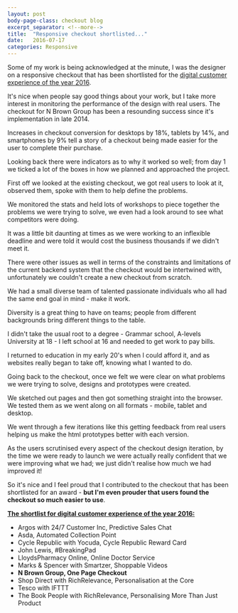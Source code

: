 ```yaml
---
layout: post
body-page-class: checkout blog
excerpt_separator: <!--more-->
title:  "Responsive checkout shortlisted..."
date:   2016-07-17
categories: Responsive
---
```


Some of my work is being acknowledged at the minute, I was the designer on a responsive checkout that has been shortlisted for the <a href="https://techecommawards.retail-week.com/shortlist-2016" target="_blank">digital customer experience of the year 2016</a>.
<!--more-->

It's nice when people say good things about your work, but I take more interest in monitoring the performance of the design with real users.
The checkout for N Brown Group has been a resounding success since it's implementation in late 2014.  

Increases in checkout conversion for desktops by 18%, tablets by 14%, and smartphones by 9% tell a story of a checkout being made easier for the user to complete their purchase.

Looking back there were indicators as to why it worked so well; from day 1 we ticked a lot of the boxes in how we planned and approached the project.

First off we looked at the existing checkout, we got real users to look at it, observed them, spoke with them to help define the problems.

We monitored the stats and held lots of workshops to piece together the problems we were trying to solve, we even had a look around to see what competitors were doing.

It was a little bit daunting at times as we were working to an inflexible deadline and were told it would cost the business thousands if we didn't meet it.  

There were other issues as well in terms of the constraints and limitations of the current backend system that the checkout would be intertwined with, unfortunately we couldn't create a new checkout from scratch.

We had a small diverse team of talented passionate individuals who all had the same end goal in mind - make it work.

Diversity is a great thing to have on teams; people from different backgrounds bring different things to the table.

I didn't take the usual root to a degree - Grammar school, A-levels University at 18 - I left school at 16 and needed to get work to pay bills.

I returned to education in my early 20's when I could afford it, and as websites really began to take off, knowing what I wanted to do.

Going back to the checkout, once we felt we were clear on what problems we were trying to solve, designs and prototypes were created.

We sketched out pages and then got something straight into the browser.  We tested them as we went along on all formats - mobile, tablet and desktop.  

We went through a few iterations like this getting feedback from real users helping us make the html prototypes better with each version.

As the users scrutinised every aspect of the checkout design iteration, by the time we were ready to launch we were actually really confident that we were improving what we had; we just didn't realise how much we had improved it!

So it's nice and I feel proud that I contributed to the checkout that has been shortlisted for an award - <strong>but I'm even prouder that users found the checkout so much easier to use</strong>.

<strong><a href="https://techecommawards.retail-week.com/shortlist-2016" target="_blank">The shortlist for digital customer experience of the year 2016:</a></strong>

<ul>
<li>Argos with 24/7 Customer Inc, Predictive Sales Chat</li>
<li>Asda, Automated Collection Point</li>
<li>Cycle Republic with Yocuda, Cycle Republic Reward Card</li>
<li>John Lewis, #BreakingPad</li>
<li>LloydsPharmacy Online, Online Doctor Service</li>
<li>Marks & Spencer with Smartzer, Shoppable Videos</li>
<li><strong>N Brown Group, One Page Checkout</strong></li>
<li>Shop Direct with RichRelevance, Personalisation at the Core</li>
<li>Tesco with IFTTT</li>
<li>The Book People with RichRelevance, Personalising More Than Just Product</li>
</ul>
